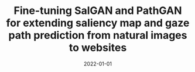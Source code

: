 ---
title: 'Fine-tuning SalGAN and PathGAN for extending saliency map and gaze path prediction from natural images to websites'
collection: publications
permalink: /publication/2022-Expert Systems with Applications-Fine-tuning-SalGAN.md
excerpt: 'E. Corradini, G. Porcino, A. Scopelliti, D. Ursino, L. Virgili'
date: 2022-01-01
venue: 'Expert Systems with Applications'
link: 'https://doi.org/10.1016/j.eswa.2021.116282'
location: 'DII, Polytechnic University of Marche, Italy; Data Lab, Daimler AG, Germany'
---